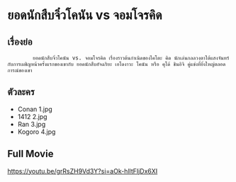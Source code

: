 # ยอดนักสืบจิ๋วโคนัน vs จอมโจรคิด

## เรื่องย่อ
            ยอดนักสืบจิ๋วโคนัน vs. จอมโจรคิด เรื่องราวต้นกำเนิดของไคโตะ คิด นักเล่นกลลวงตาใต้แสงจันทร์ กับการเผชิญหน้าครั้งแรกของเขากับ ยอดนักสืบอัจฉริยะ เอโดงาวะ โคนัน หรือ คุโด้ ชินอิจิ คู่แข่งที่ยิ่งใหญ่ตลอดการณ์ของเขา

## ตัวละคร
- Conan 1.jpg
- 1412 2.jpg
- Ran 3.jpg
- Kogoro 4.jpg

## Full Movie
https://youtu.be/grRsZH9Vd3Y?si=aOk-hlltFIjDx6XI